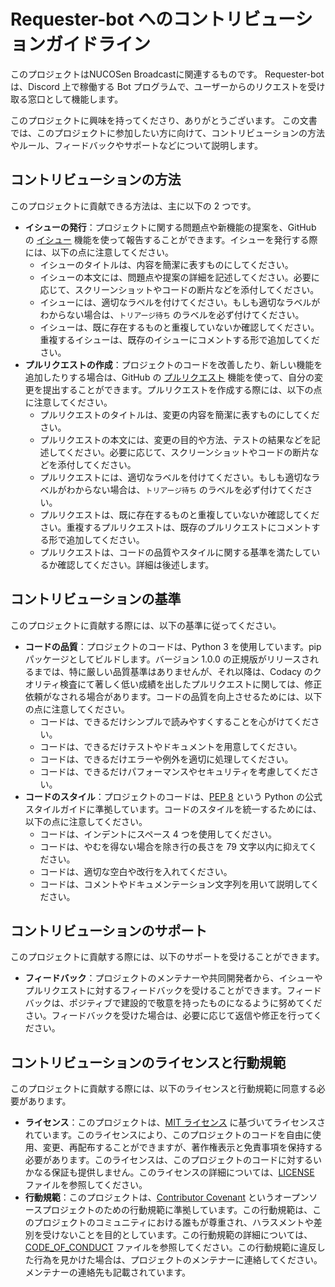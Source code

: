 # Requester-bot へのコントリビューションガイドライン

このプロジェクトはNUCOSen Broadcastに関連するものです。
Requester-bot は、Discord 上で稼働する Bot プログラムで、ユーザーからのリクエストを受け取る窓口として機能します。

このプロジェクトに興味を持ってくださり、ありがとうございます。
この文書では、このプロジェクトに参加したい方に向けて、コントリビューションの方法やルール、フィードバックやサポートなどについて説明します。

## コントリビューションの方法

このプロジェクトに貢献できる方法は、主に以下の 2 つです。

- **イシューの発行**：プロジェクトに関する問題点や新機能の提案を、GitHub の [イシュー](https://github.com/nucosen/requester-bot/issues) 機能を使って報告することができます。イシューを発行する際には、以下の点に注意してください。
  - イシューのタイトルは、内容を簡潔に表すものにしてください。
  - イシューの本文には、問題点や提案の詳細を記述してください。必要に応じて、スクリーンショットやコードの断片などを添付してください。
  - イシューには、適切なラベルを付けてください。もしも適切なラベルがわからない場合は、`トリアージ待ち` のラベルを必ず付けてください。
  - イシューは、既に存在するものと重複していないか確認してください。重複するイシューは、既存のイシューにコメントする形で追加してください。
- **プルリクエストの作成**：プロジェクトのコードを改善したり、新しい機能を追加したりする場合は、GitHub の [プルリクエスト](https://github.com/nucosen/requester-bot/pulls) 機能を使って、自分の変更を提出することができます。プルリクエストを作成する際には、以下の点に注意してください。
  - プルリクエストのタイトルは、変更の内容を簡潔に表すものにしてください。
  - プルリクエストの本文には、変更の目的や方法、テストの結果などを記述してください。必要に応じて、スクリーンショットやコードの断片などを添付してください。
  - プルリクエストには、適切なラベルを付けてください。もしも適切なラベルがわからない場合は、`トリアージ待ち` のラベルを必ず付けてください。
  - プルリクエストは、既に存在するものと重複していないか確認してください。重複するプルリクエストは、既存のプルリクエストにコメントする形で追加してください。
  - プルリクエストは、コードの品質やスタイルに関する基準を満たしているか確認してください。詳細は後述します。

## コントリビューションの基準

このプロジェクトに貢献する際には、以下の基準に従ってください。

- **コードの品質**：プロジェクトのコードは、Python 3 を使用しています。pip パッケージとしてビルドします。バージョン 1.0.0 の正規版がリリースされるまでは、特に厳しい品質基準はありませんが、それ以降は、Codacy のクオリティ検査にて著しく低い成績を出したプルリクエストに関しては、修正依頼がなされる場合があります。コードの品質を向上させるためには、以下の点に注意してください。
  - コードは、できるだけシンプルで読みやすくすることを心がけてください。
  - コードは、できるだけテストやドキュメントを用意してください。
  - コードは、できるだけエラーや例外を適切に処理してください。
  - コードは、できるだけパフォーマンスやセキュリティを考慮してください。
- **コードのスタイル**：プロジェクトのコードは、[PEP 8](https://pep8-ja.readthedocs.io/ja/latest/) という Python の公式スタイルガイドに準拠しています。コードのスタイルを統一するためには、以下の点に注意してください。
  - コードは、インデントにスペース 4 つを使用してください。
  - コードは、やむを得ない場合を除き行の長さを 79 文字以内に抑えてください。
  - コードは、適切な空白や改行を入れてください。
  - コードは、コメントやドキュメンテーション文字列を用いて説明してください。

## コントリビューションのサポート

このプロジェクトに貢献する際には、以下のサポートを受けることができます。

- **フィードバック**：プロジェクトのメンテナーや共同開発者から、イシューやプルリクエストに対するフィードバックを受けることができます。フィードバックは、ポジティブで建設的で敬意を持ったものになるように努めてください。フィードバックを受けた場合は、必要に応じて返信や修正を行ってください。

## コントリビューションのライセンスと行動規範

このプロジェクトに貢献する際には、以下のライセンスと行動規範に同意する必要があります。

- **ライセンス**：このプロジェクトは、[MIT ライセンス](https://github.com/nucosen/requester-bot/blob/main/LICENSE) に基づいてライセンスされています。このライセンスにより、このプロジェクトのコードを自由に使用、変更、再配布することができますが、著作権表示と免責事項を保持する必要があります。このライセンスは、このプロジェクトのコードに対するいかなる保証も提供しません。このライセンスの詳細については、[LICENSE](https://github.com/nucosen/requester-bot/blob/main/LICENSE) ファイルを参照してください。
- **行動規範**：このプロジェクトは、[Contributor Covenant](https://github.com/nucosen/requester-bot/blob/main/CODE_OF_CONDUCT.md) というオープンソースプロジェクトのための行動規範に準拠しています。この行動規範は、このプロジェクトのコミュニティにおける誰もが尊重され、ハラスメントや差別を受けないことを目的としています。この行動規範の詳細については、[CODE_OF_CONDUCT](https://github.com/nucosen/requester-bot/blob/main/CODE_OF_CONDUCT.md) ファイルを参照してください。この行動規範に違反した行為を見かけた場合は、プロジェクトのメンテナーに連絡してください。メンテナーの連絡先も記載されています。
